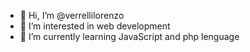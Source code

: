 - 👋 Hi, I’m @verrellilorenzo
- 👀 I’m interested in web development
- 🌱 I’m currently learning JavaScript and php lenguage


<!---
verrellilorenzo/verrellilorenzo is a ✨ special ✨ repository because its `README.md` (this file) appears on your GitHub profile.
You can click the Preview link to take a look at your changes.
--->

